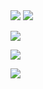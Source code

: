 
<img src="https://readme-typing-svg.herokuapp.com/?lines=你好！欢迎光临我的GitHub主页&font=Roboto" />
<img src="https://readme-typing-svg.herokuapp.com/?lines=Sun+Yat-sen+University+-+BSc+in+Artificial+Intelligence+-+MSc+in+Marine+Science&font=Roboto&center=true&width=700&height=50&color=00F7FF&vCenter=true&speed=5" />



<p>
<a href="https://www.sysu.edu.cn/"><img src="https://img.shields.io/static/v1?label=School&message=SYSU&color=green"/></a>
</p>
 <p>
<img src="https://img.shields.io/static/v1?label=Field of study&message=Artificial Intelligence%2BMarine Science&color=blue"/>
</p>
<p>
<img src="https://img.shields.io/static/v1?label=Program&message=Python&color=blue"/>
</p>


